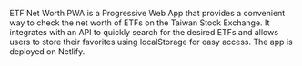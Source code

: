 ETF Net Worth PWA is a Progressive Web App that provides a convenient way to check the net worth of ETFs on the Taiwan Stock Exchange. It integrates with an API to quickly search for the desired ETFs and allows users to store their favorites using localStorage for easy access. The app is deployed on Netlify.

